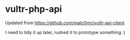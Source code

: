 # vultr-php-api
 
Updated from https://github.com/malc0mn/vultr-api-client

I need to tidy it up later, rushed it to prototype something :)
